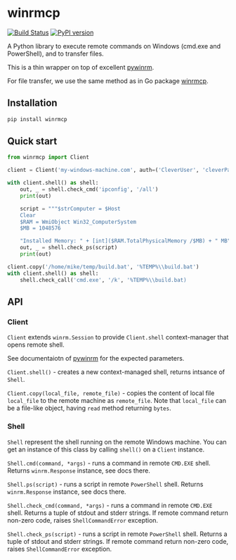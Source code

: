 # winrmcp
[![Build Status](https://travis-ci.com/mkroutikov/winrmcp.svg?branch=master)](https://travis-ci.com/mkroutikov/winrmcp)
[![PyPI version](https://badge.fury.io/py/winrmcp.svg)](https://badge.fury.io/py/winrmcp)

A Python library to execute remote commands on Windows (cmd.exe and PowerShell), and to transfer files.

This is a thin wrapper on top of excellent [pywinrm](https://github.com/diyan/pywinrm).

For file transfer, we use the same method as in Go package [winrmcp](https://github.com/packer-community/winrmcp).

## Installation
```bash
pip install winrmcp
```

## Quick start

```python
from winrmcp import Client

client = Client('my-windows-machine.com', auth=('CleverUser', 'cleverPassword'))

with client.shell() as shell:
    out, _ = shell.check_cmd('ipconfig', '/all')
    print(out)

    script = """$strComputer = $Host
    Clear
    $RAM = WmiObject Win32_ComputerSystem
    $MB = 1048576

    "Installed Memory: " + [int]($RAM.TotalPhysicalMemory /$MB) + " MB" """
    out, _ = shell.check_ps(script)
    print(out)

client.copy('/home/mike/temp/build.bat', '%TEMP%\\build.bat')
with client.shell() as shell:
    shell.check_call('cmd.exe', '/k', '%TEMP%\\build.bat)
```

## API

### Client

`Client` extends `winrm.Session` to provide `Client.shell` context-manager that opens remote shell.

See documentaiotn  of [pywinrm](https://github.com/diyan/pywinrm) for the expected parameters.

`Client.shell()` - creates a new context-managed shell, returns intsance of `Shell`.

`Client.copy(local_file, remote_file)` - copies the content of local file `local_file` to the remote machine as `remote_file`.
Note that `local_file` can be a file-like object, having `read` method returning `bytes`.

### Shell

`Shell` represent the shell running on the remote Windows machine. You can get an instance of this class by
calling `shell()` on a `Client` instance.

`Shell.cmd(command, *args)` - runs a command in remote `CMD.EXE` shell. Returns `winrm.Response` instance, see docs there.

`Shell.ps(script)` - runs a script in remote `PowerShell` shell. Returns `winrm.Response` instance, see docs there.

`Shell.check_cmd(command, *args)` - runs a command in remote `CMD.EXE` shell. Returns a tuple of stdout and stderr strings. If remote command
return non-zero code, raises `ShellCommandError` exception.

`Shell.check_ps(script)` - runs a script in remote `PowerShell` shell. Returns a tuple of stdout and stderr strings. If remote command
return non-zero code, raises `ShellCommandError` exception.
